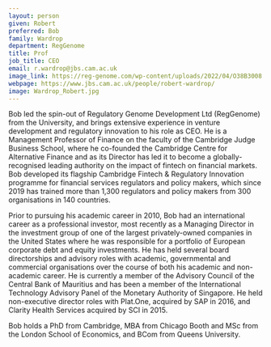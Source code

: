 ```yaml
---
layout: person
given: Robert
preferred: Bob
family: Wardrop
department: RegGenome
title: Prof
job_title: CEO
email: r.wardrop@jbs.cam.ac.uk
image_link: https://reg-genome.com/wp-content/uploads/2022/04/O38B3008.jpg
webpage: https://www.jbs.cam.ac.uk/people/robert-wardrop/
image: Wardrop_Robert.jpg
---
```


Bob led the spin-out of Regulatory Genome Development Ltd (RegGenome) from the University, and brings extensive experience in venture development and regulatory innovation to his role as CEO. He is a Management Professor of Finance on the faculty of the Cambridge Judge Business School, where he co-founded the Cambridge Centre for Alternative Finance and as its Director has led it to become a globally-recognised leading authority on the impact of fintech on financial markets. Bob developed its flagship Cambridge Fintech & Regulatory Innovation programme for financial services regulators and policy makers, which since 2019 has trained more than 1,300 regulators and policy makers from 300 organisations in 140 countries.


Prior to pursuing his academic career in 2010, Bob had an international career as a professional investor, most recently as a Managing Director in the investment group of one of the largest privately-owned companies in the United States where he was responsible for a portfolio of European corporate debt and equity investments. He has held several board directorships and advisory roles with academic, governmental and commercial organisations over the course of both his academic and non-academic career. He is currently a member of the Advisory Council of the Central Bank of Mauritius and has been a member of the International Technology Advisory Panel of the Monetary Authority of Singapore. He held non-executive director roles with Plat.One, acquired by SAP in 2016, and Clarity Health Services acquired by SCI in 2015.


Bob holds a PhD from Cambridge, MBA from Chicago Booth and MSc from the London School of Economics, and BCom from Queens University.